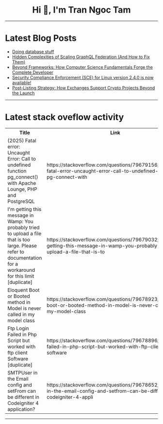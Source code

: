 <h1 align="center">Hi 👋, I'm Tran Ngoc Tam</h1>

---

# Latest Blog Posts 
<!-- BLOG-POST-LIST:START -->
- [Doing database stuff](https://dev.to/ben/doing-database-stuff-1k4e)
- [Hidden Complexities of Scaling GraphQL Federation &lpar;And How to Fix Them&rpar;](https://dev.to/hackmamba/hidden-complexities-of-scaling-graphql-federation-and-how-to-fix-them-2peg)
- [Beyond Frameworks: How Computer Science Fundamentals Forge the Complete Developer](https://dev.to/skill-wanderer/beyond-frameworks-how-computer-science-fundamentals-forge-the-complete-developer-1335)
- [Security Compliance Enforcement &lpar;SCE&rpar; for Linux version 2.4.0 is now available!](https://dev.to/puppet/security-compliance-enforcement-sce-for-linux-version-240-is-now-available-3bao)
- [Post-Listing Strategy: How Exchanges Support Crypto Projects Beyond the Launch](https://dev.to/alexnav/post-listing-strategy-how-exchanges-support-crypto-projects-beyond-the-launch-3nj3)
<!-- BLOG-POST-LIST:END -->

---

# Latest stack oveflow activity
<table>
  <tr><th>Title</th><th>Link</th></tr>
  <!-- STACKOVERFLOW:START --><tr><td>&lpar;2025&rpar; Fatal error: Uncaught Error: Call to undefined function pg_connect&lpar;&rpar; with Apache Lounge, PHP and PostgreSQL</td><td>https://stackoverflow.com/questions/79679156/2025-fatal-error-uncaught-error-call-to-undefined-function-pg-connect-with</td></tr><tr><td>I&#39;m getting this message in Wamp: You probably tried to upload a file that is too large. Please refer to documentation for a workaround for this limit [duplicate]</td><td>https://stackoverflow.com/questions/79679032/im-getting-this-message-in-wamp-you-probably-tried-to-upload-a-file-that-is-to</td></tr><tr><td>Eloquent Boot or Booted method in Model is never called in my model class</td><td>https://stackoverflow.com/questions/79678923/eloquent-boot-or-booted-method-in-model-is-never-called-in-my-model-class</td></tr><tr><td>Ftp Login Failed in Php Script but worked with ftp client Software [duplicate]</td><td>https://stackoverflow.com/questions/79678896/ftp-login-failed-in-php-script-but-worked-with-ftp-client-software</td></tr><tr><td>SMTPUser in the Email config and setFrom can be different in Codeigniter 4 application?</td><td>https://stackoverflow.com/questions/79678652/smtpuser-in-the-email-config-and-setfrom-can-be-different-in-codeigniter-4-appli</td></tr><!-- STACKOVERFLOW:END -->
</table>

---


